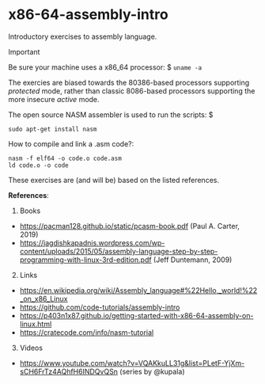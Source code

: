 # x86-64-assembly-intro
Introductory exercises to assembly language.

> [!IMPORTANT]
> Be sure your machine uses a x86_64 processor: $ ```uname -a```

The exercies are biased towards the 80386-based processors supporting _protected_ mode, rather than classic 8086-based processors supporting the more insecure _active_ mode. 

The open source NASM assembler is used to run the scripts: $ 
```<sh>
sudo apt-get install nasm
```

How to compile and link a .asm code?:  
```<sh>
nasm -f elf64 -o code.o code.asm
ld code.o -o code
```

These exercises are (and will be) based on the listed references.

**References**:

1. Books
  - https://pacman128.github.io/static/pcasm-book.pdf (Paul A. Carter, 2019)
  - https://jagdishkapadnis.wordpress.com/wp-content/uploads/2015/05/assembly-language-step-by-step-programming-with-linux-3rd-edition.pdf (Jeff Duntemann, 2009)
2. Links
  - https://en.wikipedia.org/wiki/Assembly_language#%22Hello,_world!%22_on_x86_Linux
  - https://github.com/code-tutorials/assembly-intro
  - https://p403n1x87.github.io/getting-started-with-x86-64-assembly-on-linux.html
  - https://cratecode.com/info/nasm-tutorial
3. Videos
  - https://www.youtube.com/watch?v=VQAKkuLL31g&list=PLetF-YjXm-sCH6FrTz4AQhfH6INDQvQSn (series by @kupala)
